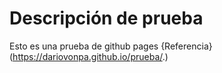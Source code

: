 # Descripción de prueba
Esto es una prueba de github pages
{Referencia}(https://dariovonpa.github.io/prueba/.)
